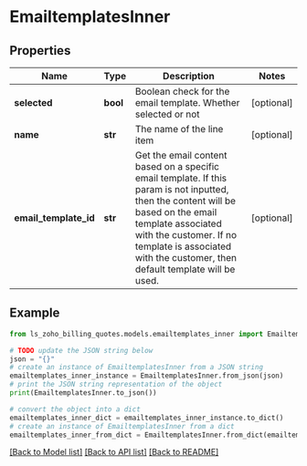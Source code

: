 # EmailtemplatesInner


## Properties

Name | Type | Description | Notes
------------ | ------------- | ------------- | -------------
**selected** | **bool** | Boolean check for the email template. Whether selected or not | [optional] 
**name** | **str** | The name of the line item | [optional] 
**email_template_id** | **str** | Get the email content based on a specific email template. If this param is not inputted, then the content will be based on the email template associated with the customer. If no template is associated with the customer, then default template will be used. | [optional] 

## Example

```python
from ls_zoho_billing_quotes.models.emailtemplates_inner import EmailtemplatesInner

# TODO update the JSON string below
json = "{}"
# create an instance of EmailtemplatesInner from a JSON string
emailtemplates_inner_instance = EmailtemplatesInner.from_json(json)
# print the JSON string representation of the object
print(EmailtemplatesInner.to_json())

# convert the object into a dict
emailtemplates_inner_dict = emailtemplates_inner_instance.to_dict()
# create an instance of EmailtemplatesInner from a dict
emailtemplates_inner_from_dict = EmailtemplatesInner.from_dict(emailtemplates_inner_dict)
```
[[Back to Model list]](../README.md#documentation-for-models) [[Back to API list]](../README.md#documentation-for-api-endpoints) [[Back to README]](../README.md)


